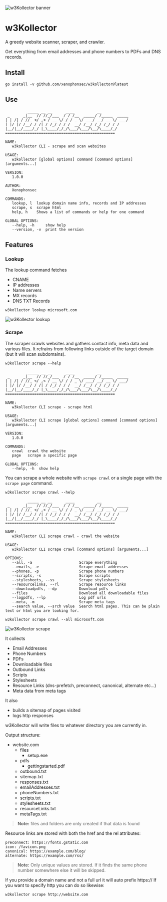 ![w3Kollector banner](./_images/w3kollector_banner.png "Don't do what you don't have to")
# w3Kollector
A greedy website scanner, scraper, and crawler.

Get everything from email addresses and phone numbers to PDFs and DNS records.

## Install

```
go install -v github.com/xenophonsec/w3kollector@latest
```

## Use

```
          _____ __ __      ____          __
 _      _|__  // //_/___  / / /__  _____/ /_____  _____
| | /| / //_ </ ,< / __ \/ / / _ \/ ___/ __/ __ \/ ___/
| |/ |/ /__/ / /| / /_/ / / /  __/ /__/ /_/ /_/ / /
|__/|__/____/_/ |_\____/_/_/\___/\___/\__/\____/_/
=================================================

NAME:
   w3kollector CLI - scrape and scan websites

USAGE:
   w3kollector [global options] command [command options] [arguments...]

VERSION:
   1.0.0

AUTHOR:
   Xenophonsec

COMMANDS:
   lookup, l  lookup domain name info, records and IP addresses
   scrape, s  scrape html
   help, h    Shows a list of commands or help for one command

GLOBAL OPTIONS:
   --help, -h     show help
   --version, -v  print the version
```

## Features

### Lookup

The lookup command fetches

- CNAME
- IP addresses
- Name servers
- MX records
- DNS TXT Records

```
w3kollector lookup microsoft.com
```
![w3Kollector lookup](./_images/w3kollector_lookup.png)

### Scrape

The scraper crawls websites and gathers contact info, meta data and various files. It refrains from following links outside of the target domain (but it will scan subdomains).

```
w3kollector scrape --help
```

```
          _____ __ __      ____          __
 _      _|__  // //_/___  / / /__  _____/ /_____  _____
| | /| / //_ </ ,< / __ \/ / / _ \/ ___/ __/ __ \/ ___/
| |/ |/ /__/ / /| / /_/ / / /  __/ /__/ /_/ /_/ / /
|__/|__/____/_/ |_\____/_/_/\___/\___/\__/\____/_/
=================================================

NAME:
   w3kollector CLI scrape - scrape html

USAGE:
   w3kollector CLI scrape [global options] command [command options] [arguments...]

VERSION:
   1.0.0

COMMANDS:
   crawl  crawl the website
   page   scrape a specific page

GLOBAL OPTIONS:
   --help, -h  show help
```

You can scrape a whole website with `scrape crawl` or a single page with the `scrape page` command.

```
w3kollector scrape crawl --help
```
```
          _____ __ __      ____          __
 _      _|__  // //_/___  / / /__  _____/ /_____  _____
| | /| / //_ </ ,< / __ \/ / / _ \/ ___/ __/ __ \/ ___/
| |/ |/ /__/ / /| / /_/ / / /  __/ /__/ /_/ /_/ / /
|__/|__/____/_/ |_\____/_/_/\___/\___/\__/\____/_/
=================================================

NAME:
   w3kollector CLI scrape crawl - crawl the website

USAGE:
   w3kollector CLI scrape crawl [command options] [arguments...]

OPTIONS:
   --all, -a                     Scrape everything
   --emails, -e                  Scrape email addresses
   --phones, -p                  Scrape phone numbers
   --scripts, -s                 Scrape scripts
   --stylesheets, --ss           Scrape stylesheets
   --resourcelinks, --rl         Scrape resource links
   --downloadpdfs, --dp          Download pdfs
   --files                       Download all downloadable files
   --logpdfs, --lp               Log pdf urls
   --meta, -m                    Scrape meta tags
   --search value, --srch value  Search html pages. This can be plain text or html you are looking for.

```


```
w3kollector scrape crawl --all microsoft.com
```
![w3Kollector scrape](./_images/w3kollector_scrape.png)

It collects
- Email Addresses
- Phone Numbers
- PDFs
- Downloadable files
- Outbound Links
- Scripts
- Stylesheets
- Resource Links (dns-prefetch, preconnect, canonical, alternate etc...)
- Meta data from meta tags

It also
- builds a sitemap of pages visited
- logs http responses

w3Kollector will write files to whatever directory you are currently in.

Output structure:
- website.com
  - files
    - setup.exe
  - pdfs
    - gettingstarted.pdf
  - outbound.txt
  - sitemap.txt
  - responses.txt
  - emailAddresses.txt
  - phoneNumbers.txt
  - scripts.txt
  - stylesheets.txt
  - resourceLinks.txt
  - metaTags.txt

> **Note:** files and folders are only created if that data is found

Resource links are stored with both the href and the rel attributes:
```
preconnect: https://fonts.gstatic.com
icon: /favicon.png
canonical: https://example.com/blog/
alternate: https://example.com/rss/
```

> **Note:** Only unique values are stored. If it finds the same phone number somewhere else it will be skipped.

If you provide a domain name and not a full url it will auto prefix https://
If you want to specify http you can do so likewise:
```
w3kollector scrape http://website.com
```
